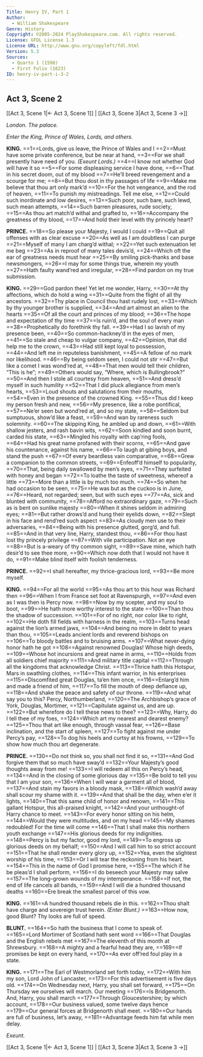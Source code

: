 ```yaml
---
Title: Henry IV, Part 1
Author: 
  - William Shakespeare
Genre: History
Copyright: ©2005-2024 PlayShakespeare.com. All rights reserved.
License: GFDL License 1.3
License URL: http://www.gnu.org/copyleft/fdl.html
Version: 5.3
Sources:
  - Quarto 1 (1598)
  - First Folio (1623)
ID: henry-iv-part-i-3-2
---
```


## Act 3, Scene 2
[[Act 3, Scene 1|← Act 3, Scene 1]] | [[Act 3, Scene 3|Act 3, Scene 3 →]]

*London. The palace.*

*Enter the King, Prince of Wales, Lords, and others.*

**KING.**
==1==Lords, give us leave, the Prince of Wales and I
==2==Must have some private conference, but be near at hand,
==3==For we shall presently have need of you.
*(Exeunt Lords.)*
==4==I know not whether God will have it so
==5==For some displeasing service I have done,
==6==That in his secret doom, out of my blood
==7==He’ll breed revengement and a scourge for me;
==8==But thou dost in thy passages of life
==9==Make me believe that thou art only mark’d
==10==For the hot vengeance, and the rod of heaven,
==11==To punish my mistreadings. Tell me else,
==12==Could such inordinate and low desires,
==13==Such poor, such bare, such lewd, such mean attempts,
==14==Such barren pleasures, rude society,
==15==As thou art match’d withal and grafted to,
==16==Accompany the greatness of thy blood,
==17==And hold their level with thy princely heart?

**PRINCE.**
==18==So please your Majesty, I would I could
==19==Quit all offenses with as clear excuse
==20==As well as I am doubtless I can purge
==21==Myself of many I am charg’d withal;
==22==Yet such extenuation let me beg
==23==As in reproof of many tales devis’d,
==24==Which oft the ear of greatness needs must hear
==25==By smiling pick-thanks and base newsmongers,
==26==I may for some things true, wherein my youth
==27==Hath faulty wand’red and irregular,
==28==Find pardon on my true submission.

**KING.**
==29==God pardon thee! Yet let me wonder, Harry,
==30==At thy affections, which do hold a wing
==31==Quite from the flight of all thy ancestors.
==32==Thy place in Council thou hast rudely lost,
==33==Which by thy younger brother is supplied,
==34==And art almost an alien to the hearts
==35==Of all the court and princes of my blood;
==36==The hope and expectation of thy time
==37==Is ruin’d, and the soul of every man
==38==Prophetically do forethink thy fall.
==39==Had I so lavish of my presence been,
==40==So common-hackney’d in the eyes of men,
==41==So stale and cheap to vulgar company,
==42==Opinion, that did help me to the crown,
==43==Had still kept loyal to possession,
==44==And left me in reputeless banishment,
==45==A fellow of no mark nor likelihood.
==46==By being seldom seen, I could not stir
==47==But like a comet I was wond’red at,
==48==That men would tell their children, “This is he”;
==49==Others would say, “Where, which is Bullingbrook?”
==50==And then I stole all courtesy from heaven,
==51==And dress’d myself in such humility
==52==That I did pluck allegiance from men’s hearts,
==53==Loud shouts and salutations from their mouths,
==54==Even in the presence of the crowned King.
==55==Thus did I keep my person fresh and new,
==56==My presence, like a robe pontifical,
==57==Ne’er seen but wond’red at, and so my state,
==58==Seldom but sumptuous, show’d like a feast,
==59==And wan by rareness such solemnity.
==60==The skipping King, he ambled up and down,
==61==With shallow jesters, and rash bavin wits,
==62==Soon kindled and soon burnt, carded his state,
==63==Mingled his royalty with cap’ring fools,
==64==Had his great name profaned with their scorns,
==65==And gave his countenance, against his name,
==66==To laugh at gibing boys, and stand the push
==67==Of every beardless vain comparative,
==68==Grew a companion to the common streets,
==69==Enfeoff’d himself to popularity,
==70==That, being daily swallowed by men’s eyes,
==71==They surfeited with honey and began
==72==To loathe the taste of sweetness, whereof a little
==73==More than a little is by much too much.
==74==So when he had occasion to be seen,
==75==He was but as the cuckoo is in June,
==76==Heard, not regarded; seen, but with such eyes
==77==As, sick and blunted with community,
==78==Afford no extraordinary gaze,
==79==Such as is bent on sunlike majesty
==80==When it shines seldom in admiring eyes;
==81==But rather drows’d and hung their eyelids down,
==82==Slept in his face and rend’red such aspect
==83==As cloudy men use to their adversaries,
==84==Being with his presence glutted, gorg’d, and full.
==85==And in that very line, Harry, standest thou,
==86==For thou hast lost thy princely privilege
==87==With vile participation. Not an eye
==88==But is a-weary of thy common sight,
==89==Save mine, which hath desir’d to see thee more,
==90==Which now doth that I would not have it do,
==91==Make blind itself with foolish tenderness.

**PRINCE.**
==92==I shall hereafter, my thrice-gracious lord,
==93==Be more myself.

**KING.**
==94==For all the world
==95==As thou art to this hour was Richard then
==96==When I from France set foot at Ravenspurgh,
==97==And even as I was then is Percy now.
==98==Now by my scepter, and my soul to boot,
==99==He hath more worthy interest to the state
==100==Than thou the shadow of succession.
==101==For of no right, nor color like to right,
==102==He doth fill fields with harness in the realm,
==103==Turns head against the lion’s armed jaws,
==104==And being no more in debt to years than thou,
==105==Leads ancient lords and reverend bishops on
==106==To bloody battles and to bruising arms.
==107==What never-dying honor hath he got
==108==Against renowned Douglas! Whose high deeds,
==109==Whose hot incursions and great name in arms,
==110==Holds from all soldiers chief majority
==111==And military title capital
==112==Through all the kingdoms that acknowledge Christ.
==113==Thrice hath this Hotspur, Mars in swathling clothes,
==114==This infant warrior, in his enterprises
==115==Discomfited great Douglas, ta’en him once,
==116==Enlarg’d him and made a friend of him,
==117==To fill the mouth of deep defiance up,
==118==And shake the peace and safety of our throne.
==119==And what say you to this? Percy, Northumberland,
==120==The Archbishop’s grace of York, Douglas, Mortimer,
==121==Capitulate against us, and are up.
==122==But wherefore do I tell these news to thee?
==123==Why, Harry, do I tell thee of my foes,
==124==Which art my nearest and dearest enemy?
==125==Thou that art like enough, through vassal fear,
==126==Base inclination, and the start of spleen,
==127==To fight against me under Percy’s pay,
==128==To dog his heels and curtsy at his frowns,
==129==To show how much thou art degenerate.

**PRINCE.**
==130==Do not think so, you shall not find it so,
==131==And God forgive them that so much have sway’d
==132==Your Majesty’s good thoughts away from me!
==133==I will redeem all this on Percy’s head,
==134==And in the closing of some glorious day
==135==Be bold to tell you that I am your son,
==136==When I will wear a garment all of blood,
==137==And stain my favors in a bloody mask,
==138==Which wash’d away shall scour my shame with it.
==139==And that shall be the day, when e’er it lights,
==140==That this same child of honor and renown,
==141==This gallant Hotspur, this all-praised knight,
==142==And your unthought-of Harry chance to meet.
==143==For every honor sitting on his helm,
==144==Would they were multitudes, and on my head
==145==My shames redoubled! For the time will come
==146==That I shall make this northern youth exchange
==147==His glorious deeds for my indignities.
==148==Percy is but my factor, good my lord,
==149==To engross up glorious deeds on my behalf;
==150==And I will call him to so strict account
==151==That he shall render every glory up,
==152==Yea, even the slightest worship of his time,
==153==Or I will tear the reckoning from his heart.
==154==This in the name of God I promise here,
==155==The which if he be pleas’d I shall perform,
==156==I do beseech your Majesty may salve
==157==The long-grown wounds of my intemperance.
==158==If not, the end of life cancels all bands,
==159==And I will die a hundred thousand deaths
==160==Ere break the smallest parcel of this vow.

**KING.**
==161==A hundred thousand rebels die in this.
==162==Thou shalt have charge and sovereign trust herein.
*(Enter Blunt.)*
==163==How now, good Blunt? Thy looks are full of speed.

**BLUNT.**
==164==So hath the business that I come to speak of.
==165==Lord Mortimer of Scotland hath sent word
==166==That Douglas and the English rebels met
==167==The eleventh of this month at Shrewsbury.
==168==A mighty and a fearful head they are,
==169==If promises be kept on every hand,
==170==As ever off’red foul play in a state.

**KING.**
==171==The Earl of Westmorland set forth today,
==172==With him my son, Lord John of Lancaster,
==173==For this advertisement is five days old.
==174==On Wednesday next, Harry, you shall set forward,
==175==On Thursday we ourselves will march. Our meeting
==176==Is Bridgenorth. And, Harry, you shall march
==177==Through Gloucestershire; by which account,
==178==Our business valued, some twelve days hence
==179==Our general forces at Bridgenorth shall meet.
==180==Our hands are full of business, let’s away,
==181==Advantage feeds him fat while men delay.

*Exeunt.*

[[Act 3, Scene 1|← Act 3, Scene 1]] | [[Act 3, Scene 3|Act 3, Scene 3 →]]